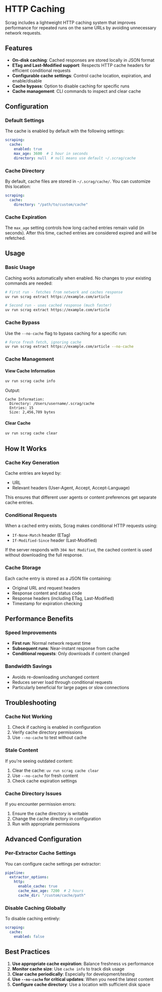 # HTTP Caching

Scrag includes a lightweight HTTP caching system that improves performance for repeated runs on the same URLs by avoiding unnecessary network requests.

## Features

- **On-disk caching**: Cached responses are stored locally in JSON format
- **ETag and Last-Modified support**: Respects HTTP cache headers for efficient conditional requests
- **Configurable cache settings**: Control cache location, expiration, and enable/disable
- **Cache bypass**: Option to disable caching for specific runs
- **Cache management**: CLI commands to inspect and clear cache

## Configuration

### Default Settings

The cache is enabled by default with the following settings:

```yaml
scraping:
  cache:
    enabled: true
    max_age: 3600  # 1 hour in seconds
    directory: null  # null means use default ~/.scrag/cache
```

### Cache Directory

By default, cache files are stored in `~/.scrag/cache/`. You can customize this location:

```yaml
scraping:
  cache:
    directory: "/path/to/custom/cache"
```

### Cache Expiration

The `max_age` setting controls how long cached entries remain valid (in seconds). After this time, cached entries are considered expired and will be refetched.

## Usage

### Basic Usage

Caching works automatically when enabled. No changes to your existing commands are needed:

```bash
# First run - fetches from network and caches response
uv run scrag extract https://example.com/article

# Second run - uses cached response (much faster)
uv run scrag extract https://example.com/article
```

### Cache Bypass

Use the `--no-cache` flag to bypass caching for a specific run:

```bash
# Force fresh fetch, ignoring cache
uv run scrag extract https://example.com/article --no-cache
```

### Cache Management

#### View Cache Information

```bash
uv run scrag cache info
```

Output:
```
Cache Information:
  Directory: /Users/username/.scrag/cache
  Entries: 15
  Size: 2,456,789 bytes
```

#### Clear Cache

```bash
uv run scrag cache clear
```

## How It Works

### Cache Key Generation

Cache entries are keyed by:
- URL
- Relevant headers (User-Agent, Accept, Accept-Language)

This ensures that different user agents or content preferences get separate cache entries.

### Conditional Requests

When a cached entry exists, Scrag makes conditional HTTP requests using:
- `If-None-Match` header (ETag)
- `If-Modified-Since` header (Last-Modified)

If the server responds with `304 Not Modified`, the cached content is used without downloading the full response.

### Cache Storage

Each cache entry is stored as a JSON file containing:
- Original URL and request headers
- Response content and status code
- Response headers (including ETag, Last-Modified)
- Timestamp for expiration checking

## Performance Benefits

### Speed Improvements

- **First run**: Normal network request time
- **Subsequent runs**: Near-instant response from cache
- **Conditional requests**: Only downloads if content changed

### Bandwidth Savings

- Avoids re-downloading unchanged content
- Reduces server load through conditional requests
- Particularly beneficial for large pages or slow connections

## Troubleshooting

### Cache Not Working

1. Check if caching is enabled in configuration
2. Verify cache directory permissions
3. Use `--no-cache` to test without cache

### Stale Content

If you're seeing outdated content:

1. Clear the cache: `uv run scrag cache clear`
2. Use `--no-cache` for fresh content
3. Check cache expiration settings

### Cache Directory Issues

If you encounter permission errors:

1. Ensure the cache directory is writable
2. Change the cache directory in configuration
3. Run with appropriate permissions

## Advanced Configuration

### Per-Extractor Cache Settings

You can configure cache settings per extractor:

```yaml
pipeline:
  extractor_options:
    http:
      enable_cache: true
      cache_max_age: 7200  # 2 hours
      cache_dir: "/custom/cache/path"
```

### Disable Caching Globally

To disable caching entirely:

```yaml
scraping:
  cache:
    enabled: false
```

## Best Practices

1. **Use appropriate cache expiration**: Balance freshness vs performance
2. **Monitor cache size**: Use `cache info` to track disk usage
3. **Clear cache periodically**: Especially for development/testing
4. **Use `--no-cache` for critical updates**: When you need the latest content
5. **Configure cache directory**: Use a location with sufficient disk space
